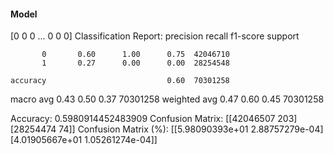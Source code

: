 #### Model
[0 0 0 ... 0 0 0]
Classification Report:
              precision    recall  f1-score   support

           0       0.60      1.00      0.75  42046710
           1       0.27      0.00      0.00  28254548

    accuracy                           0.60  70301258
   macro avg       0.43      0.50      0.37  70301258
weighted avg       0.47      0.60      0.45  70301258

Accuracy: 0.5980914452483909
Confusion Matrix:
[[42046507      203]
 [28254474       74]]
Confusion Matrix (%):
[[5.98090393e+01 2.88757279e-04]
 [4.01905667e+01 1.05261274e-04]]
